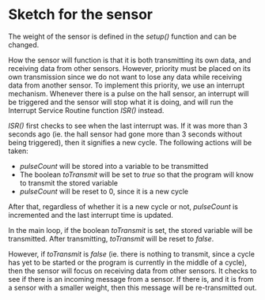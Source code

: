 # Sketch for the sensor
The weight of the sensor is defined in the _setup()_ function and can be changed.

How the sensor will function is that it is both transmitting its own data, and receiving data from other sensors. However, priority must be placed on its own transmission since we do not want to lose any data while receiving data from another sensor. To implement this priority, we use an interrupt mechanism. Whenever there is a pulse on the hall sensor, an interrupt will be triggered and the sensor will stop what it is doing, and will run the Interrupt Service Routine function _ISR()_ instead.

_ISR()_ first checks to see when the last interrupt was. If it was more than 3 seconds ago (ie. the hall sensor had gone more than 3 seconds without being triggered), then it signifies a new cycle. The following actions will be taken:
-   _pulseCount_ will be stored into a variable to be transmitted
-   The boolean _toTransmit_ will be set to _true_ so that the program will know to transmit the stored variable
-   _pulseCount_ will be reset to 0, since it is a new cycle

After that, regardless of whether it is a new cycle or not, _pulseCount_ is incremented and the last interrupt time is updated.

In the main loop, if the boolean _toTransmit_ is set, the stored variable will be transmitted. After transmitting, _toTransmit_ will be reset to _false_. 

However, if _toTransmit_ is _false_ (ie. there is nothing to transmit, since a cycle has yet to be started or the program is currently in the middle of a cycle), then the sensor will focus on receiving data from other sensors. It checks to see if there is an incoming message from a sensor. If there is, and it is from a sensor with a smaller weight, then this message will be re-transmitted out.
